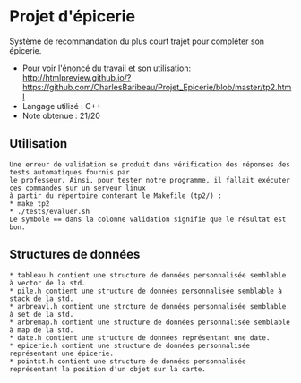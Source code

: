 # Projet d'épicerie
Système de recommandation du plus court trajet pour compléter son épicerie.

* Pour voir l'énoncé du travail et son utilisation:
http://htmlpreview.github.io/?https://github.com/CharlesBaribeau/Projet_Epicerie/blob/master/tp2.html
* Langage utilisé : C++
* Note obtenue : 21/20

## Utilisation
    Une erreur de validation se produit dans vérification des réponses des tests automatiques fournis par
    le professeur. Ainsi, pour tester notre programme, il fallait exécuter ces commandes sur un serveur linux
    à partir du répertoire contenant le Makefile (tp2/) :
    * make tp2
    * ./tests/evaluer.sh
    Le symbole == dans la colonne validation signifie que le résultat est bon.

## Structures de données
    * tableau.h contient une structure de données personnalisée semblable à vector de la std.
    * pile.h contient une structure de données personnalisée semblable à stack de la std.
    * arbreavl.h contient une strcture de données personnalisée semblable à set de la std.
    * arbremap.h contient une structure de données personnalisée semblable à map de la std.
    * date.h contient une structure de données représentant une date.
    * epicerie.h contient une structure de données personnalisée représentant une épicerie.
    * pointst.h contient une structure de données personnalisée représentant la position d'un objet sur la carte.
